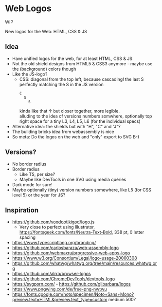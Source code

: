 # Web Logos

WIP

New logos for the Web: HTML, CSS & JS

## Idea

- Have unified logos for the web, for at least HTML, CSS & JS
- Not the old shield designs from HTML5 & CSS3 anymore - maybe use the (background) colors though
- Like the JS-logo?
  - CSS: diagonal from the top left, because cascading! the last S perfectly matching the S in the JS version
    ```
    C
      S
        S
    ```
    kinda like that ↑ but closer together, more legible.  
    alluding to the idea of versions numbers somwhere, optionally top right space for a tiny L3, L4, L5, L6 (for the individual specs)
- Alternative idea: the shields but with "H", "C" and "J"?
- The building bricks idea from webassembly is nice
- So meta: Do the logos on the web and "only" export to SVG B-)

## Versions?

- No border radius
- Border radius
  - Like TS, per size?
  - Maybe like DevTools in one SVG using media queries
- Dark mode for sure!
- Maybe optionally (tiny) version numbers somewhere, like L5 (for CSS level 5) or the year for JS?

## Inspiration

- https://github.com/voodootikigod/logo.js
  - Very close to perfect using Illustrator, https://fontsgeek.com/fonts/Neutra-Text-Bold, 338 pt, 0 letter spacing
- https://www.typescriptlang.org/branding/
- https://github.com/carlosbaraza/web-assembly-logo
- https://github.com/webmaxru/progressive-web-apps-logo
- https://www.w3.org/Consortium/Legal/logo-usage-20000308
- https://github.com/whatwg/whatwg.org/tree/main/resources.whatwg.org
- https://github.com/alrra/browser-logos
- https://github.com/ChromeDevTools/devtools-logo
- https://svgporn.com/ - https://github.com/gilbarbara/logos
- https://www.pngwing.com/de/free-png-nwtwu
- https://fonts.google.com/noto/specimen/Noto+Sans+Mono?preview.text=HTML&preview.text_type=custom medium 500?
